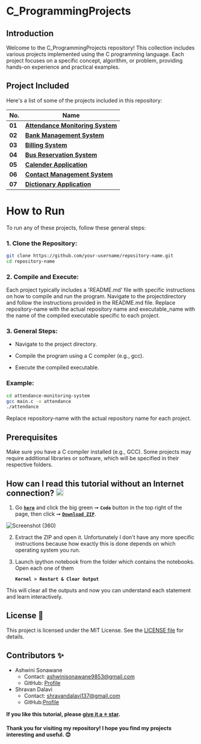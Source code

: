 # C_ProgrammingProjects


## Introduction

Welcome to the C_ProgrammingProjects repository! This collection includes various projects implemented using the C programming language. Each project focuses on a specific concept, algorithm, or problem, providing hands-on experience and practical examples.


## Project Included
Here's a list of some of the projects included in this repository:

| **No.** | **Name** | 
| ------- | -------- | 
|	**01**	| **[Attendance Monitoring System](https://github.com/SonawaneAshwini/C_ProgrammingProjects/tree/main/projects/Attendance%20Monitoring%20System)** |
|	**02**	| **[Bank Management System](https://github.com/SonawaneAshwini/C_ProgrammingProjects/tree/main/projects/Bank%20Management%20System)** |
|	**03**	| **[Billing System](https://github.com/SonawaneAshwini/C_ProgrammingProjects/tree/main/projects/Billing%20System)** |
|	**04**	| **[Bus Reservation System](https://github.com/SonawaneAshwini/C_ProgrammingProjects/tree/main/projects/Bus%20Reservation%20System)** |
|	**05**	| **[Calender Application](https://github.com/SonawaneAshwini/C_ProgrammingProjects/tree/main/projects/Calendar%20Application)** |
|	**06**	| **[Contact Management System](https://github.com/SonawaneAshwini/C_ProgrammingProjects/tree/main/projects/Contact%20Management%20System)** |
|	**07**	| **[Dictionary Application](https://github.com/SonawaneAshwini/C_ProgrammingProjects/tree/main/projects/Dictionary%20Application)** |





# How to Run
To run any of these projects, follow these general steps:

### 1. Clone the Repository:

  ```sh
git clone https://github.com/your-username/repository-name.git
cd repository-name
  ```



### 2. Compile and Execute:
Each project typically includes a 'README.md' file with specific instructions on how to compile and run the program. Navigate to the projectdirectory and follow the instructions provided in the README.md file.
Replace repository-name with the actual repository name and executable_name with the name of the compiled executable specific to each project.


### 3. General Steps:

- Navigate to the project directory.

- Compile the program using a C compiler (e.g., gcc).

- Execute the compiled executable.


### Example:

 ```sh
cd attendance-monitoring-system
gcc main.c -o attendance
./attendance
 ```

Replace repository-name with the actual repository name for each project.


## Prerequisites
Make sure you have a C compiler installed (e.g., GCC). Some projects may require additional libraries or software, which will be specified in their respective folders.



## How can I read this tutorial without an Internet connection? <img alt="GIF" src="https://github.com/TheDudeThatCode/TheDudeThatCode/blob/master/Assets/hmm.gif" width="20" />

1. Go [**`here`**](https://github.com/SonawaneAshwini/C_ProgrammingProjects) and click the big green ➞  **`Code`** button in the top right of the page, then click ➞ [**`Download ZIP`**]().

 ![Screenshot (360)](https://github.com/SonawaneAshwini/C_ProgrammingProjects/assets/172588428/0def247f-638c-4eee-87b6-b97225690609)




2. Extract the ZIP and open it. Unfortunately I don't have any more specific instructions because how exactly this is done depends on which operating system you run.
    
3. Launch ipython notebook from the folder which contains the notebooks. Open each one of them
  
    **`Kernel > Restart & Clear Output`**
    
This will clear all the outputs and now you can understand each statement and learn interactively.

## License 📜
This project is licensed under the MIT License. See the [LICENSE file](https://github.com/SonawaneAshwini/C-Mini-Projects/blob/main/LICENSE) for details.


## Contributors ✨

- Ashwini Sonawane
  - Contact: ashwinisonawane9853@gmail.com
  - GitHub: [Profile](https://github.com/SonawaneAshwini)
- Shravan Dalavi
  - Contact: shravandalavi137@gmail.com
  - GitHub:[Profile]( https://github.com/ShravanDalavi)


**If you like this tutorial, please [give it a ⭐ star](https://github.com/SonawaneAshwini/C-Mini-Projects).**

**Thank you for visiting my repository! I hope you find my projects interesting and useful. 😊**

